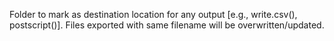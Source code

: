 Folder to mark as destination location for any output [e.g., write.csv(), postscript()]. Files exported with same filename will be overwritten/updated.
